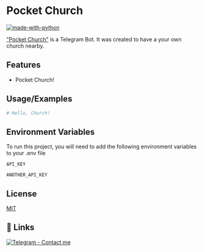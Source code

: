 # Pocket Church

[![made-with-python](https://img.shields.io/badge/Made%20with-Python-1f425f.svg)](https://www.python.org/)

["Pocket Church"](https://pocket_church_bot.t.me) is a Telegram Bot. It was created to have a your own church nearby.


## Features

- Pocket Church!


## Usage/Examples

```python
# Hello, Church!
```


## Environment Variables

To run this project, you will need to add the following environment variables to your .env file

`API_KEY`

`ANOTHER_API_KEY`


## License

[MIT](https://choosealicense.com/licenses/mit/)


## 🔗 Links

[![Telegram - Contact me](https://img.shields.io/badge/Telegram-2CA5E0?style=for-the-badge&logo=telegram&logoColor=white)](https://skirtsfield.t.me)


